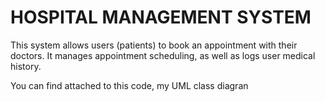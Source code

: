 # HOSPITAL MANAGEMENT SYSTEM
This system allows users (patients) to book an appointment with their doctors. It manages appointment scheduling, as well as logs user medical history.

You can find attached to this code, my UML class diagran
